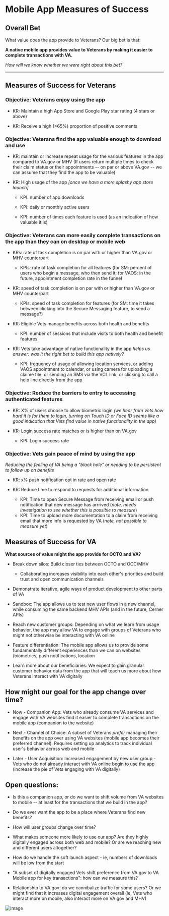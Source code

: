 # Mobile App Measures of Success

## Overall Bet

What value does the app provide to Veterans? Our big bet is that:

**A native mobile app provides value to Veterans by making it easier to complete transactions with VA.**

*How will we know whether we were right about this bet?*

---

## Measures of Success for Veterans

### Objective: Veterans enjoy using the app

- KR: Maintain a high App Store and Google Play star rating (4 stars or above)

- KR: Receive a high (>65%) proportion of positive comments


### Objective: Veterans find the app valuable enough to download and use

- KR: maintain or increase repeat usage for the various features in the app compared to VA.gov or MHV (If users return multiple times to check their claim status or their appointments -- on par or above VA.gov -- we can assume that they find the app to be valuable)

- KR: High usage of the app _[once we have a more splashy app store launch]_

  - KPI: number of app downloads

  - KPI: daily or monthly active users

  - KPI: number of times each feature is used (as an indication of how valuable it is)


### Objective: Veterans can more easily complete transactions on the app than they can on desktop or mobile web

- KRs: rate of task completion is on par with or higher than VA.gov or MHV counterpart

  - KPIs: rate of task completion for all features (for SM: percent of users who begin a message, who then send it; for VAOS: in the future, appointment completion rate in the funnel

- KR: speed of task completion is on par with or higher than VA.gov or MHV counterpart
  - KPIs:  speed of task completion for features (for SM: time it takes between clicking into the Secure Messaging feature, to send a message?)

- KR: Eligible Vets manage benefits across both health and benefits
  - KPI: number of sessions that include visits to both health and benefit features

- KR: Vets take advantage of native functionality in the app
_helps us answer: was it the right bet to build this app natively?_
  - KPI: frequency of usage of allowing location services, or adding VAOS appointment to calendar, or using camera for uploading a claime file, or sending an SMS via the VCL link, or clicking to call a help line directly from the app


### Objective: Reduce the barriers to entry to accessing authenticated features

- KR: X% of users choose to allow biometric login _(we hear from Vets how hard it is for them to login, turning on Touch ID or Face ID seems like a good indication that Vets find value in native functionality in the app)_

- KR: Login success rate matches or is higher than on VA.gov

  - KPI: Login success rate

### Objective: Vets gain peace of mind by using the app
_Reducing the feeling of VA being a "black hole" or needing to be persistent to follow up on benefits_

- KR: x% push notification opt in rate and open rate

- KR: Reduce time to respond to requests for additional information
  - KPI: Time to open Secure Message from receiving email or push notification that new message has arrrived (_note, needs investigation to see whether this is possible to measure_)
  - KPI: Time to upload more documentation to a claim from receiving email that more info is requested by VA (_note, not possible to measure yet_)

## Measures of Success for VA
**What sources of value might the app provide for OCTO and VA?**

- Break down silos: Build closer ties between OCTO and OCC/MHV

  - Collaborating increases visibility into each other's priorities and build trust and open communication channels

- Demonstrate iterative, agile ways of product development to other parts of VA

- Sandbox: The app allows us to test new user flows in a new channel, while consuming the same backend MHV APIs (and in the future, Cerner APIs)

- Reach new customer groups: Depending on what we learn from usage behavior, the app may allow VA to engage with groups of Veterans who might not otherwise be interacting with VA online

- Feature differentiation: The mobile app allows us to provide some fundamentally different experiences than we can on websites (biometrics, push notifications, location

- Learn more about our beneficiaries: We expect to gain granular customer behavior data from the app that will teach us more about how Veterans interact with VA digitally

## How might our goal for the app change over time?

- Now - Companion App: Vets who already consume VA services and engage with VA websites find it easier to complete transactions on the mobile app (companion to the website)

- Next - Channel of Choice: A subset of Veterans _prefer_ managing their benefits on the app over using VA websites (mobile app becomes their preferred channel). Requires setting up analytics to track individual user's behavior across web and mobile

- Later - User Acquisition: Increased engagement by new user group - Vets who do not already interact with VA online begin to use the app (increase the pie of Vets engaging with VA digitally)

## Open questions:

- Is this a companion app, or do we want to shift volume from VA websites to mobile -- at least for the transactions that we build in the app?

- Do we ever want the app to be a place where Veterans find new benefits?

- How will user groups change over time?

- What makes someone more likely to use our app? Are they highly digitally engaged across both web and mobile? Or are we reaching new and different users altogether?

- How do we handle the soft launch aspect - ie, numbers of downloads will be low from the start

- "A subset of digitally engaged Vets shift preference from VA.gov to VA Mobile app for key transactions": how can we measure this? 

- Relationship to VA.gov: do we cannibalize traffic for some users? Or we might find that it increases digital engagement overall (ie, Vets who interact more on mobile, also interact more on VA.gov and MHV)

![image](https://user-images.githubusercontent.com/7320097/113216231-fecc4580-9249-11eb-9894-8eeb96c8d0f3.png)
